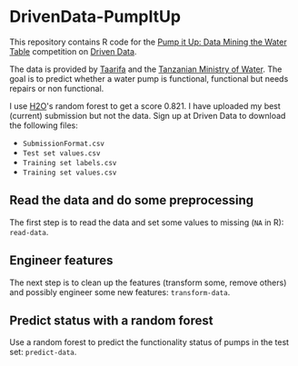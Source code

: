 # DrivenData-PumpItUp

This repository contains R code for the [Pump it Up: Data Mining the Water Table](http://www.drivendata.org/competitions/7/) competition on [Driven Data](http://www.drivendata.org).

The data is provided by [Taarifa](http://taarifa.org) and the [Tanzanian Ministry of Water](http://maji.go.tz). The goal is to predict whether a water pump is functional, functional but needs repairs or non functional.

I use [H2O](http://h2o.ai)'s random forest to get a score 0.821. I have uploaded my best (current) submission but not the data. Sign up at Driven Data to download the following files:

* `SubmissionFormat.csv`
* `Test set values.csv`
* `Training set labels.csv`
* `Training set values.csv`

## Read the data and do some preprocessing

The first step is to read the data and set some values to missing (`NA` in R): `read-data`.

## Engineer features

The next step is to clean up the features (transform some, remove others) and possibly engineer some new features: `transform-data`.

## Predict status with a random forest

Use a random forest to predict the functionality status of pumps in the test set: `predict-data`.
